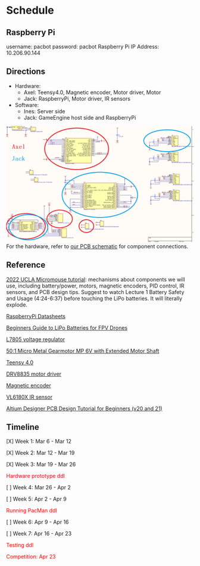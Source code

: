 # **Schedule**

## **Raspberry Pi**
username: pacbot
password: pacbot
Raspberry Pi IP Address: 10.206.90.144

## **Directions**

- Hardware: 
  - Axel: Teensy4.0, Magnetic encoder, Motor driver, Motor
  - Jack: RaspberryPi, Motor driver, IR sensors
- Software: 
  - Ines: Server side
  - Jack: GameEngine host side and RaspberryPi

![](./Docs/Hardware/components/components.png)
For the hardware, refer to [our PCB schematic](./Docs/Hardware/Altium/PacBot.pdf) for component connections.

## **Reference**
[2022 UCLA Micromouse tutorial](https://www.youtube.com/watch?v=UHWE3d_au30&list=PLAWsHzw_h0iiPIaGyXAr44G0XfHfyjOe7): mechanisms about components we will use, including battery/power, motors, magnetic encoders, PID control, IR sensors, and PCB design tips. Suggest to watch Lecture 1 Battery Safety and Usage (4:24-6:37) before touching the LiPo batteries. It will literally explode.

[RaspberryPi Datasheets](https://datasheets.raspberrypi.com/)

[Beginners Guide to LiPo Batteries for FPV Drones](https://fpvfc.org/beginners-guide-to-lipo-batteries#:~:text=LiPo%20Cell%20Voltage&text=The%20usable%20voltage%20range%20for,a%20battery%20bursting%20into%20flames.)

[L7805 voltage regulator](https://www.mouser.com/ProductDetail/STMicroelectronics/L7805ACD2T-TR?qs=Ctxo64yJVFuOLXlPPZdJUQ%3D%3D)

[50:1 Micro Metal Gearmotor MP 6V with Extended Motor Shaft](https://www.pololu.com/product/2379/resources)

[Teensy 4.0](https://www.pjrc.com/store/teensy40.html)

[DRV8835 motor driver](https://www.pololu.com/product/2135)

[Magnetic encoder](https://www.pololu.com/product/3081)

[VL6180X IR sensor](https://www.pololu.com/product/2489)

[Altium Designer PCB Design Tutorial for Beginners (v20 and 21)](https://www.youtube.com/watch?v=KpgRl28C018&list=PLDclr_SCaTAxEpaE0uf9RDQUNtW5YSoxW)

## **Timeline**

[X] Week 1: Mar 6 - Mar 12

[X] Week 2: Mar 12 - Mar 19

[X] Week 3: Mar 19 - Mar 26

<font color='red'>Hardware prototype ddl</font>

[ ] Week 4: Mar 26 - Apr 2

[ ] Week 5: Apr 2 - Apr 9

<font color='red'>Running PacMan ddl</font>

[ ] Week 6: Apr 9 - Apr 16

[ ] Week 7: Apr 16 - Apr 23

<font color='red'>Testing ddl</font>

<font color='red'>Competition: Apr 23</font>
